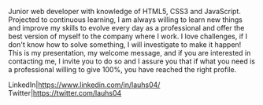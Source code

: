 Junior web developer with knowledge of HTML5, CSS3 and JavaScript. Projected to continuous learning, I am always willing to learn new things and improve my skills to evolve every day as a professional and offer the best version of myself to the company where I work. I love challenges, if I don't know how to solve something, I will investigate to make it happen! This is my presentation, my welcome message, and if you are interested in contacting me, I invite you to do so and I assure you that if what you need is a professional willing to give 100%, you have reached the right profile.

LinkedIn|https://www.linkedin.com/in/lauhs04/        Twitter|https://twitter.com/lauhs04
